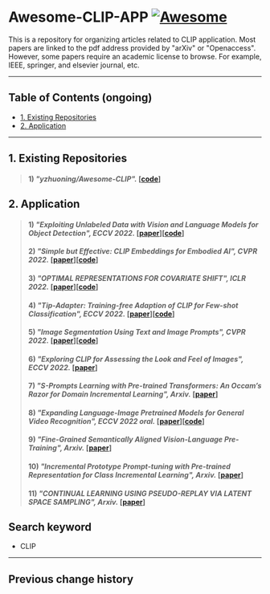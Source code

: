 # Awesome-CLIP-APP [![Awesome](https://cdn.rawgit.com/sindresorhus/awesome/d7305f38d29fed78fa85652e3a63e154dd8e8829/media/badge.svg)](https://github.com/zhukaii/Awesome-CLIP-APP/)

This is a repository for organizing articles related to CLIP application. Most papers are linked to the pdf address provided by "arXiv" or "Openaccess". However, some papers require an academic license to browse. For example, IEEE, springer, and elsevier journal, etc.

---

## Table of Contents (ongoing)

- [1. Existing Repositories](#1-Existing)
- [2. Application](#3-Application)

---

## 1. Existing Repositories

> #### 1) *"yzhuoning/Awesome-CLIP".* [[code](https://github.com/yzhuoning/Awesome-CLIP)]


## 2. Application

> #### 1) *"Exploiting Unlabeled Data with Vision and Language Models for Object Detection", ECCV 2022.* [[paper](https://arxiv.org/pdf/2207.08954.pdf)][[code](https://github.com/xiaofeng94/VL-PLM)]
> #### 2) *"Simple but Effective: CLIP Embeddings for Embodied AI", CVPR 2022.* [[paper](https://openaccess.thecvf.com/content/CVPR2022/papers/Khandelwal_Simple_but_Effective_CLIP_Embeddings_for_Embodied_AI_CVPR_2022_paper.pdf)][[code](https://github.com/allenai/embodied-clip)]
> #### 3) *"OPTIMAL REPRESENTATIONS FOR COVARIATE SHIFT", ICLR 2022.* [[paper](https://openreview.net/pdf?id=Rf58LPCwJj0)][[code](https://github.com/ryoungj/optdom)]
> #### 4) *"Tip-Adapter: Training-free Adaption of CLIP for Few-shot Classification", ECCV 2022.* [[paper](https://arxiv.org/pdf/2207.09519.pdf)][[code](https://github.com/gaopengcuhk/tip-adapter)]
> #### 5) *"Image Segmentation Using Text and Image Prompts", CVPR 2022.* [[paper](https://openaccess.thecvf.com/content/CVPR2022/papers/Luddecke_Image_Segmentation_Using_Text_and_Image_Prompts_CVPR_2022_paper.pdf)][[code](https://github.com/timojl/clipseg)]
> #### 6) *"Exploring CLIP for Assessing the Look and Feel of Images", ECCV 2022.* [[paper](https://arxiv.org/pdf/2207.12396.pdf)]
> #### 7) *"S-Prompts Learning with Pre-trained Transformers: An Occam’s Razor for Domain Incremental Learning", Arxiv.* [[paper](https://arxiv.org/pdf/2207.12819.pdf)]
> #### 8) *"Expanding Language-Image Pretrained Models for General Video Recognition", ECCV 2022 oral.* [[paper](https://arxiv.org/pdf/2208.02816.pdf)][[code](https://github.com/microsoft/VideoX/tree/master/X-CLIP)]
> #### 9) *"Fine-Grained Semantically Aligned Vision-Language Pre-Training", Arxiv.* [[paper](https://arxiv.org/pdf/2208.02515.pdf)]
> #### 10) *"Incremental Prototype Prompt-tuning with Pre-trained Representation for Class Incremental Learning", Arxiv.* [[paper](https://arxiv.org/pdf/2204.03410v4.pdf)]
> #### 11) *"CONTINUAL LEARNING USING PSEUDO-REPLAY VIA LATENT SPACE SAMPLING", Arxiv.* [[paper](https://openreview.net/pdf?id=nMo44IjBHX5)]


## Search keyword

- CLIP

---

## Previous change history
